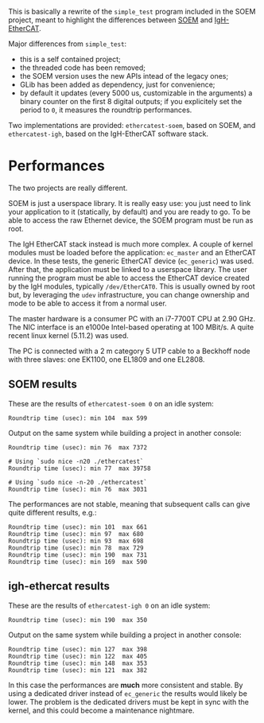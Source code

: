 This is basically a rewrite of the `simple_test` program included in
the SOEM project, meant to highlight the differences between
[SOEM](https://github.com/OpenEtherCATSociety/SOEM) and
[IgH-EtherCAT](https://etherlab.org/en/ethercat/).

Major differences from `simple_test`:
* this is a self contained project;
* the threaded code has been removed;
* the SOEM version uses the new APIs intead of the legacy ones;
* GLib has been added as dependency, just for convenience;
* by default it updates (every 5000 us, customizable in the arguments)
  a binary counter on the first 8 digital outputs; if you explicitely
  set the period to `0`, it measures the roundtrip performances.

Two implementations are provided: `ethercatest-soem`, based on SOEM,
and `ethercatest-igh`, based on the IgH-EtherCAT software stack.

# Performances

The two projects are really different.

SOEM is just a userspace library. It is really easy use: you just
need to link your application to it (statically, by default) and
you are ready to go. To be able to access the raw Ethernet device,
the SOEM program must be run as root.

The IgH EtherCAT stack instead is much more complex. A couple of
kernel modules must be loaded before the application: `ec_master`
and an EtherCAT device. In these tests, the generic EtherCAT device
(`ec_generic`) was used. After that, the application must be linked
to a userspace library. The user running the program must be able
to access the EtherCAT device created by the IgH modules, typically
`/dev/EtherCAT0`. This is usually owned by root but, by leveraging
the `udev` infrastructure, you can change ownership and mode to be
able to access it from a normal user.

The master hardware is a consumer PC with an i7-7700T CPU at 2.90 GHz.
The NIC interface is an e1000e Intel-based operating at 100 MBit/s.
A quite recent linux kernel (5.11.2) was used.

The PC is connected with a 2 m category 5 UTP cable to a Beckhoff node
with three slaves: one EK1100, one EL1809 and one EL2808.

## SOEM results

These are the results of `ethercatest-soem 0` on an idle system:

    Roundtrip time (usec): min 104  max 599

Output on the same system while building a project in another console:

    Roundtrip time (usec): min 76  max 7372

    # Using `sudo nice -n20 ./ethercatest`
    Roundtrip time (usec): min 77  max 39758

    # Using `sudo nice -n-20 ./ethercatest`
    Roundtrip time (usec): min 76  max 3031

The performances are not stable, meaning that subsequent calls can
give quite different results, e.g.:

    Roundtrip time (usec): min 101  max 661
    Roundtrip time (usec): min 97  max 680
    Roundtrip time (usec): min 93  max 698
    Roundtrip time (usec): min 78  max 729
    Roundtrip time (usec): min 190  max 731
    Roundtrip time (usec): min 169  max 590

## igh-ethercat results

These are the results of `ethercatest-igh 0` on an idle system:

    Roundtrip time (usec): min 190  max 350

Output on the same system while building a project in another console:

    Roundtrip time (usec): min 127  max 398
    Roundtrip time (usec): min 122  max 405
    Roundtrip time (usec): min 148  max 353
    Roundtrip time (usec): min 121  max 382

In this case the performances are **much** more consistent and stable.
By using a dedicated driver instead of `ec_generic` the results would
likely be lower. The problem is the dedicated drivers must be kept in
sync with the kernel, and this could become a maintenance nightmare.
